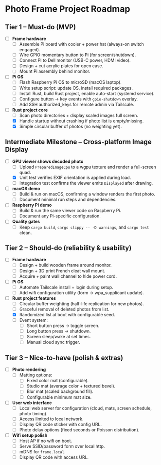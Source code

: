 # Photo Frame Project Roadmap

## Tier 1 – Must-do (MVP)

- [ ] **Frame hardware**
  - [ ] Assemble Pi board with cooler + power hat (always-on switch engaged).
  - [ ] Wire GPIO momentary button to Pi (for screen/shutdown).
  - [ ] Connect Pi to Dell monitor (USB-C power, HDMI video).
  - [ ] Design + cut acrylic plates for open case.
  - [ ] Mount Pi assembly behind monitor.
- [ ] **Pi OS**
  - [ ] Flash Raspberry Pi OS to microSD (macOS laptop).
  - [ ] Write setup script: update OS, install required packages.
  - [ ] Install Rust, build Rust project, enable auto-start (systemd service).
  - [ ] Configure button → key events with `gpio-shutdown` overlay.
  - [ ] Add SSH authorized_keys for remote admin via Tailscale.
- [ ] **Rust project core**
  - [ ] Scan photo directories + display scaled images full screen.
  - [x] Handle startup without crashing if photo list is empty/missing.
  - [x] Simple circular buffer of photos (no weighting yet).

## Intermediate Milestone – Cross-platform Image Display

- [ ] **GPU viewer shows decoded photo**
  - [ ] Upload `PreparedImageCpu` to a wgpu texture and render a full-screen quad.
  - [x] Unit test verifies EXIF orientation is applied during load.
  - [ ] Integration test confirms the viewer emits `Displayed` after drawing.
- [ ] **macOS demo**
  - [ ] Build & run on macOS, confirming a window renders the first photo.
  - [ ] Document minimal run steps and dependencies.
- [ ] **Raspberry Pi demo**
  - [ ] Build & run the same viewer code on Raspberry Pi.
  - [ ] Document any Pi-specific configuration.
- [ ] **Quality gates**
  - [ ] Keep `cargo build`, `cargo clippy -- -D warnings`, and `cargo test` clean.

## Tier 2 – Should-do (reliability & usability)

- [ ] **Frame hardware**
  - [ ] Design + build wooden frame around monitor.
  - [ ] Design + 3D print French cleat wall mount.
  - [ ] Acquire + paint wall channel to hide power cord.
- [ ] **Pi OS**
  - [ ] Automate Tailscale install + login during setup.
  - [ ] Add wifi configuration utility (form → wpa_supplicant update).
- [ ] **Rust project features**
  - [ ] Circular buffer weighting (half-life replication for new photos).
  - [ ] Graceful removal of deleted photos from list.
  - [x] Randomized list at boot with configurable seed.
  - [ ] Event system:
    - [ ] Short button press → toggle screen.
    - [ ] Long button press → shutdown.
    - [ ] Screen sleep/wake at set times.
    - [ ] Manual cloud sync trigger.

## Tier 3 – Nice-to-have (polish & extras)

- [ ] **Photo rendering**
  - [ ] Matting options:
    - [ ] Fixed color mat (configurable).
    - [ ] Studio mat (average color + textured bevel).
    - [ ] Blur mat (scaled background fill).
    - [ ] Configurable minimum mat size.
- [ ] **User web interface**
  - [ ] Local web server for configuration (cloud, mats, screen schedule, photo timing).
  - [ ] Access limited to local network.
  - [ ] Display QR code sticker with config URL.
  - [ ] Photo delay options (fixed seconds or Poisson distribution).
- [ ] **Wifi setup polish**
  - [ ] Host AP if no wifi on boot.
  - [ ] Serve SSID/password form over local http.
  - [ ] mDNS for `frame.local`.
  - [ ] Display QR code with access URL.
